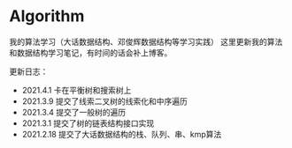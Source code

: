 # Algorithm
我的算法学习（大话数据结构、邓俊辉数据结构等学习实践）
这里更新我的算法和数据结构学习笔记，有时间的话会补上博客。

更新日志：
- 2021.4.1 卡在平衡树和搜索树上
- 2021.3.9 提交了线索二叉树的线索化和中序遍历
- 2021.3.4 提交了一般树的遍历
- 2021.3.1 提交了树的链表结构接口实现
- 2021.2.18 提交了大话数据结构的栈、队列、串、kmp算法
